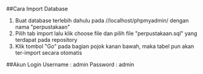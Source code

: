 ##Cara Import Database

1. Buat database terlebih dahulu pada //localhost/phpmyadmin/ dengan nama "perpustakaan"
2. Pilih tab import lalu klik choose file dan pilih file "perpustakaan.sql" yang terdapat pada repository
3. Klik tombol "Go" pada bagian pojok kanan bawah, maka tabel pun akan ter-import secara otomatis

##Akun Login
Username : admin
Password : admin